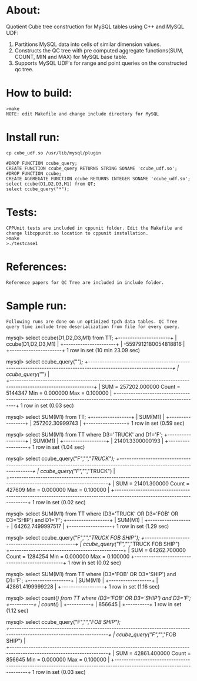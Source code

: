 About:
============
Quotient Cube tree construction for MySQL tables using C++ and MySQL UDF:

1. Partitions MySQL data into cells of similar dimension values.
2. Constructs the QC tree with pre computed aggregate functions(SUM, COUNT, MIN and MAX) for MySQL base table.
3. Supports MySQL UDF's for range and point queries on the constructed qc tree.

How to build:
============
	>make 
	NOTE: edit Makefile and change include directory for MySQL

Install run:
============
	cp cube_udf.so /usr/lib/mysql/plugin

	#DROP FUNCTION ccube_query;
	CREATE FUNCTION ccube_query RETURNS STRING SONAME 'ccube_udf.so';
	#DROP FUNCTION ccube;
	CREATE AGGREGATE FUNCTION ccube RETURNS INTEGER SONAME 'ccube_udf.so';
	select ccube(D1,D2,D3,M1) from QT;
	select ccube_query("*");

Tests:
============
	CPPUnit tests are included in cppunit folder. Edit the Makefile and change libcppunit.so location to cppunit installation. 
	>make
	>./testcase1

References:
============
	Reference papers for QC Tree are included in include folder.

Sample run:
============
	Following runs are done on un optimized tpch data tables. QC Tree query time include tree deserialization from file for every query.

mysql> select ccube(D1,D2,D3,M1) from TT;
+----------------------+
| ccube(D1,D2,D3,M1)   |
+----------------------+
| -5597912180054818816 |
+----------------------+
1 row in set (10 min 23.09 sec)

mysql> select ccube_query("*");
+-----------------------------------------------------------------------------------------------------------------+
| ccube_query("*")                                                         		       		       	  |                                                                                                                                                                                                                                                                                                                                                                                                                                                                                                                                                                                                                                                                                                                    
+-----------------------------------------------------------------------------------------------------------------+
| SUM = 257202.000000 Count = 5144347 Min = 0.000000 Max = 0.100000                                               |
+-----------------------------------------------------------------------------------------------------------------+
1 row in set (0.03 sec)

mysql> select SUM(M1) from TT;
+-----------------+
| SUM(M1)         |
+-----------------+
| 257202.30999743 |
+-----------------+
1 row in set (0.59 sec)

mysql> select SUM(M1) from TT where D3='TRUCK' and D1='F';
+------------------+
| SUM(M1)          |
+------------------+
| 21401.3300000193 |
+------------------+
1 row in set (1.04 sec)

mysql> select ccube_query("F","*","TRUCK");
+-----------------------------------------------------------------------------------------------------------------------+
| ccube_query("F","*","TRUCK")   													|                                                                                                                                                                                                                                                                                                                                                                                                                                                                                                                                                                                                                                                                                                                                                              
+-----------------------------------------------------------------------------------------------------------------------+
| SUM = 21401.300000 Count = 427609 Min = 0.000000 Max = 0.100000          				                                |
+-----------------------------------------------------------------------------------------------------------------------+
1 row in set (0.02 sec)

mysql> select SUM(M1) from TT where (D3='TRUCK' OR D3='FOB' OR D3='SHIP') and D1='F';
+------------------+
| SUM(M1)          |
+------------------+
| 64262.7499997517 |
+------------------+
1 row in set (1.29 sec)

mysql> select ccube_query("F","*","TRUCK FOB SHIP");
+------------------------------------------------+
| ccube_query("F","*","TRUCK FOB SHIP")                                                                                                                                                                                                                                                                                                                                                                                                                                                                                                                                                                                                                                                                                                                                                     
+------------------------------------------------+
| SUM = 64262.700000 Count = 1284254 Min = 0.000000 Max = 0.100000
+------------------------------------------------+
1 row in set (0.02 sec)

mysql> select SUM(M1) from TT where (D3='FOB' OR D3='SHIP') and D1='F';
+------------------+
| SUM(M1)          |
+------------------+
| 42861.4199999228 |
+------------------+
1 row in set (1.16 sec)

mysql> select count(*) from TT where (D3='FOB' OR D3='SHIP') and D3='F';
+----------+
| count(*) |
+----------+
|   856645 |
+----------+
1 row in set (1.12 sec)

mysql> select ccube_query("F","*","FOB SHIP");                           
+-----------------------------------------------------------------------------------------------------------------------+
| ccube_query("F","*","FOB SHIP")                                                                                        		|                                                                                                                                                                                                                                                                                                                                                                                                                                                                                                                                                                                                                                                               
+-----------------------------------------------------------------------------------------------------------------------+
| SUM = 42861.400000 Count = 856645 Min = 0.000000 Max = 0.100000                                                                       |
+-----------------------------------------------------------------------------------------------------------------------+
1 row in set (0.03 sec)
